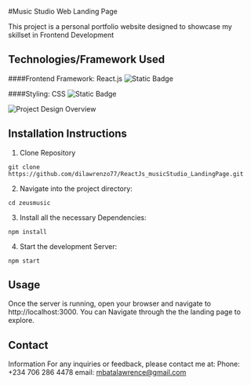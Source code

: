 #Music Studio Web Landing Page

This project is a personal portfolio website designed to showcase my skillset in Frontend Development
## Technologies/Framework Used

####Frontend Framework: React.js
![Static Badge](https://img.shields.io/badge/react--js?style=for-the-badge&labelColor=pink&color=black)

####Styling: CSS
![Static Badge](https://img.shields.io/badge/css-black?style=for-the-badge&labelColor=black&color=green)



![Project Design Overview]("https://i.giphy.com/media/v1.Y2lkPTc5MGI3NjExcmtrcTAxMnhuOGRrY3N3cm5oZnl0dDJwdDh5N3lyenZpYXlqdXBmaSZlcD12MV9pbnRlcm5hbF9naWZfYnlfaWQmY3Q9Zw/fTPpZZWigPvidvmdYO/giphy.gif" "gif")



## Installation Instructions

1. Clone Repository
```
git clone https://github.com/dilawrenzo77/ReactJs_musicStudio_LandingPage.git
```

2. Navigate into the project directory:
```
cd zeusmusic
```

3. Install all the necessary Dependencies:
```
npm install
```

4. Start the development Server:
```
npm start
```

## Usage 

Once the server is running, open your browser and navigate to http://localhost:3000. You can Navigate through the the landing page to explore.

## Contact
Information For any inquiries or feedback, please contact me at:
Phone: +234 706 286 4478
email: mbatalawrence@gmail.com